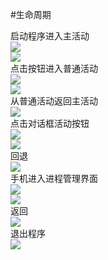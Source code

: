 #生命周期

启动程序进入主活动  
![](/img/开始输入.JPG)  
![](/img/手机开始界面.jpg)  
点击按钮进入普通活动  
![](/img/进入普通活动.JPG)  
![](/img/手机进入普通活动.jpg)  
从普通活动返回主活动  
![](/img/普通活动返回主界面.JPG)  
点击对话框活动按钮  
![](/img/进入对话活动.JPG)  
![](/img/手机进入对话活动.jpg)  
回退  
![](/img/对话活动返回主界面.JPG)  
手机进入进程管理界面  
![](/img/进入进程管理.JPG)        
![](/img/手机进入进程管理.jpg)   
返回  
![](/img/进程返回到主界面.JPG)  
退出程序  
![](/img/退出.JPG)      
  